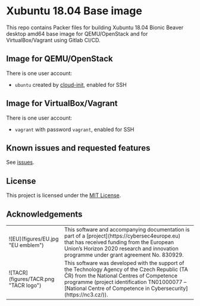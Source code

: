 # Xubuntu 18.04 Base image

This repo contains Packer files for building Xubuntu 18.04 Bionic Beaver desktop amd64 base image for QEMU/OpenStack and for VirtualBox/Vagrant using Gitlab CI/CD.

## Image for QEMU/OpenStack

There is one user account:

*  `ubuntu` created by [cloud-init](https://cloudinit.readthedocs.io/en/latest/), enabled for SSH

## Image for VirtualBox/Vagrant

There is one user account:

*  `vagrant` with password `vagrant`, enabled for SSH

## Known issues and requested features

See [issues](https://gitlab.ics.muni.cz/muni-kypo-images/xubuntu-18.04/-/issues).

## License

This project is licensed under the [MIT License](LICENSE).

## Acknowledgements

<table>
  <tr>
    <td>![EU](figures/EU.jpg "EU emblem")</td>
    <td>
This software and accompanying documentation is part of a [project](https://cybersec4europe.eu) that has received funding from the European Union’s Horizon 2020 research and innovation programme under grant agreement No. 830929.
</td>
  </tr>
  <tr>
      <td>![TACR](figures/TACR.png "TACR logo")</td>
      <td>This software was developed with the support of the Technology Agency of the Czech Republic (TA ČR) from the National Centres of Competence programme (project identification TN01000077 – [National Centre of Competence in Cybersecurity](https://nc3.cz/)). 
      </td>
  </tr>
 </table>
